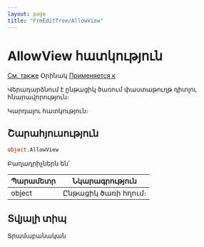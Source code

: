 ```yaml
---
layout: page
title: "FrmEditTree/AllowView"
---
```


# AllowView հատկություն

[См. также](../FrmEditTree.md) Օրինակ [Применяется к](../FrmEditTree.md)
 

Վերադարձնում է ընթացիկ ծառում փաստաթուղթ դիտլու հնարավորություն։

Կարդալու հատկություն։


## Շարահյուսություն

``` vb
object.AllowView
```
Բաղադրիչներն են՝

  
| Պարամետր | Նկարագրություն |
|--|--|
| object | Ընթացիկ ծառի հղում։ |


## Տվյալի տիպ

Տրամաբանական

